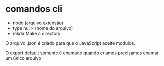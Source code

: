 <!-- Esse comando chama o arquivo através do terminal. -->
# comandos cli
- node (arquivo.extensão)
- type nul > (nome do arquivo)
- mkdir Make a directory


<!-- Módulos são um conjunto de funções que acessamos dentro de um arquivo -->
O arquivo .json é criado para que o JavaScript aceite modulos.

O export default somente é chamado quando criamos precisamos chamar um único arquivo